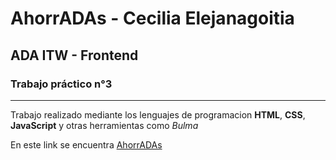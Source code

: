 # AhorrADAs - Cecilia Elejanagoitia 
## ADA ITW - Frontend 
### Trabajo práctico n°3
---
Trabajo realizado mediante los lenguajes de programacion **HTML**, **CSS**, **JavaScript** y otras herramientas como *Bulma*


En este link se encuentra [AhorrADAs](https://ceciliaelejanagoitia.github.io/ahorradas/)
